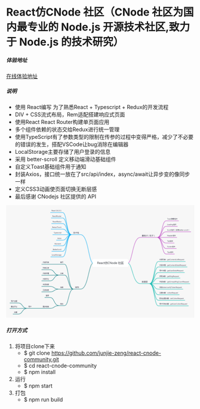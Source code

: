 # React仿CNode 社区（CNode 社区为国内最专业的 Node.js 开源技术社区,致力于 Node.js 的技术研究） 

##### 体验地址
[在线体验地址](http://47.111.227.182/#/home)

##### 说明
- 使用 React编写 为了熟悉React + Typescript + Redux的开发流程
- DIV + CSS流式布局，Rem适配搭建响应式页面
- 使用React React Router构建单页面应用
- 多个组件依赖的状态交给Redux进行统一管理
- 使用TypeScript有了参数类型的限制在传参的过程中变得严格，减少了不必要的错误的发生，搭配VSCode让bug消除在编辑器
- LocalStorage主要存储了用户登录的信息
- 采用 better-scroll 定义移动端滑动基础组件
- 自定义Toast基础组件用于通知
- 封装Axios，接口统一放在了src/api/index，async/await让异步变的像同步一样
- 定义CSS3动画使页面切换无断层感
- 最后感谢 CNodejs 社区提供的 API

![image](https://github.com/junjie-zeng/react-cnode-community/blob/master/src/assets/image/CNode.png)


##### 打开方式
1. 将项目clone下来
	- $ git clone https://github.com/junjie-zeng/react-cnode-community.git
	- $ cd react-cnode-community
	- $ npm install
2. 运行
	- $ npm start
3. 打包
	- $ npm run build








